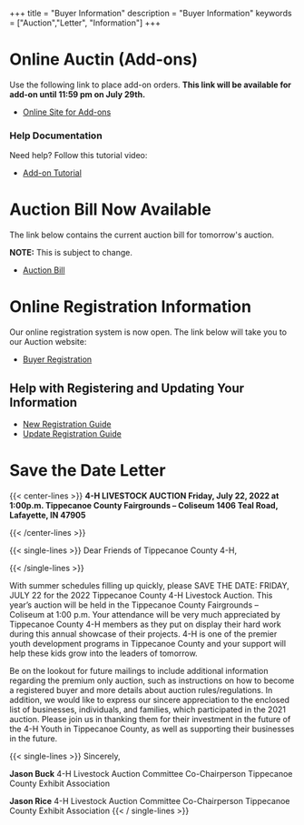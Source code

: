 +++
title = "Buyer Information"
description = "Buyer Information"
keywords = ["Auction","Letter", "Information"]
+++

# Online Auctin (Add-ons)

Use the following link to place add-on orders. **This link will be available for add-on until 11:59 pm on July 29th.**

* [Online Site for Add-ons](https://auction.showorks.cloud/fair/tippecanoe/auction)

### Help Documentation

Need help? Follow this tutorial video:

* [Add-on Tutorial](https://www.youtube.com/watch?v=dFT9SNHtBRY)


# Auction Bill Now Available

The link below contains the current auction bill for tomorrow's auction. 

**NOTE:** This is subject to change. 

* [Auction Bill](/files/2022-auction-bill.pdf)


# Online Registration Information

Our online registration system is now open. The link below will take you to our Auction website:

* [Buyer Registration](https://tippecanoe.fairwire.com/default.aspx)

## Help with Registering and Updating Your Information

* [New Registration Guide](/auction/buyers/register)
* [Update Registration Guide](/auction/buyers/update)



# Save the Date Letter

{{< center-lines >}}
<strong>4-H LIVESTOCK AUCTION
Friday, July 22, 2022 at 1:00p.m.
Tippecanoe County Fairgrounds – Coliseum
1406 Teal Road, Lafayette, IN 47905</strong>

{{< /center-lines >}}

{{< single-lines >}}
Dear Friends of Tippecanoe County 4-H,

{{< /single-lines >}}

With summer schedules filling up quickly, please SAVE THE DATE: FRIDAY, JULY 22 for the 2022 Tippecanoe County 4-H Livestock Auction. This year’s auction will be held in the Tippecanoe County Fairgrounds – Coliseum at 1:00 p.m. Your attendance will be very much appreciated by Tippecanoe County 4-H members as they put on display their hard work during this annual showcase of their projects. 4-H is one of the premier youth development programs in Tippecanoe County and your support will help these kids grow into the leaders of tomorrow.

Be on the lookout for future mailings to include additional information regarding the premium only auction, such as instructions on how to become a registered buyer and more details about auction rules/regulations. In addition, we would like to express our sincere appreciation to the enclosed list of businesses, individuals, and families, which participated in the 2021 auction. Please join us in thanking them for their investment in the future of the 4-H Youth in Tippecanoe County, as well as supporting their businesses in the future.


{{< single-lines >}}
Sincerely,

<strong>Jason Buck</strong>
4-H Livestock Auction Committee Co-Chairperson
Tippecanoe County Exhibit Association

<strong>Jason Rice</strong>
4-H Livestock Auction Committee Co-Chairperson
Tippecanoe County Exhibit Association
{{< / single-lines >}}

